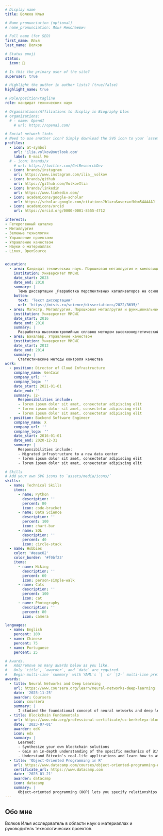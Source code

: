 ```yaml
---
# Display name
title: Волков Илья

# Name pronunciation (optional)
# name_pronunciation: Илья Николаевич

# Full name (for SEO)
first_name: Илья
last_name: Волков

# Status emoji
status:
  icon: 🐑

# Is this the primary user of the site?
superuser: true

# Highlight the author in author lists? (true/false)
highlight_name: true

# Role/position/tagline
role: кандидат технических наук

# Organizations/Affiliations to display in Biography blox
# organizations:
  # - name: OpenAI
    # url: https://openai.com/

# Social network links
# Need to use another icon? Simply download the SVG icon to your `assets/media/icons/` folder.
profiles:
  - icon: at-symbol
    url: 'ilia.volkov@outlook.com'
    label: E-mail Me
  # - icon: brands/x
    # url: https://twitter.com/GetResearchDev
  - icon: brands/instagram
    url: https://www.instagram.com/ilia__volkov
  - icon: brands/github
    url: https://github.com/VolkovIlia
  - icon: brands/linkedin
    url: https://www.linkedin.com/
  - icon: academicons/google-scholar
    url: https://scholar.google.com/citations?hl=ru&user=xfbbm54AAAAJ
  - icon: academicons/orcid
    url: https://orcid.org/0000-0001-8555-4712

interests:
- Гетерогенный катализ
- Металлургия
- Зеленые технологии
- Управление проектами
- Управление качеством
- Науки о материаллах
- Linux, OpenSource


education:
  - area: Кандидат технических наук. Порошковая металлургия и композиционные материалы
    institution: Университет МИСИС
    date_start: 2023
    date_end: 2018
    summary: |
      Тема диссертации _Разработка перспективных катализаторов на основе гетерогенных наноструктур нитрида бора_. Научный руководитель [Профессор Штанский Д.В.](https://misis.ru/science/community/scientists/3493/). Результаты отражены на пяти конференциях и в трех рецензируемых журналах.
    button:
      text: 'Текст диссертации'
      url: 'https://misis.ru/science/dissertations/2022/3635/'
  - area: Магистр. Металлургия. Порошковая металлругия и функциональные покрытия
    institution: Университет МИСИС
    date_start: 2016
    date_end: 2018
    summary: | 
      Разработка высокоэнтропийных сплавов методом высокоэнергетической механической обработки
  - area: Бакалавр. Управление качеством
    institution: Университет МИСИС
    date_start: 2012
    date_end: 2014
    summary: |
      Статистические методы контроля качества
work:
  - position: Director of Cloud Infrastructure
    company_name: GenCoin
    company_url: ''
    company_logo: ''
    date_start: 2021-01-01
    date_end: ''
    summary: |2-
      Responsibilities include:
      - lorem ipsum dolor sit amet, consectetur adipiscing elit
      - lorem ipsum dolor sit amet, consectetur adipiscing elit
      - lorem ipsum dolor sit amet, consectetur adipiscing elit
  - position: Backend Software Engineer
    company_name: X
    company_url: ''
    company_logo: ''
    date_start: 2016-01-01
    date_end: 2020-12-31
    summary: |
      Responsibilities include:
      - Migrated infrastructure to a new data center
      - lorem ipsum dolor sit amet, consectetur adipiscing elit
      - lorem ipsum dolor sit amet, consectetur adipiscing elit

# Skills
# Add your own SVG icons to `assets/media/icons/`
skills:
  - name: Technical Skills
    items:
      - name: Python
        description: ''
        percent: 80
        icon: code-bracket
      - name: Data Science
        description: ''
        percent: 100
        icon: chart-bar
      - name: SQL
        description: ''
        percent: 40
        icon: circle-stack
  - name: Hobbies
    color: '#eeac02'
    color_border: '#f0bf23'
    items:
      - name: Hiking
        description: ''
        percent: 60
        icon: person-simple-walk
      - name: Cats
        description: ''
        percent: 100
        icon: cat
      - name: Photography
        description: ''
        percent: 80
        icon: camera

languages:
  - name: English
    percent: 100
  - name: Chinese
    percent: 75
  - name: Portuguese
    percent: 25

# Awards.
#   Add/remove as many awards below as you like.
#   Only `title`, `awarder`, and `date` are required.
#   Begin multi-line `summary` with YAML's `|` or `|2-` multi-line prefix and indent 2 spaces below.
awards:
  - title: Neural Networks and Deep Learning
    url: https://www.coursera.org/learn/neural-networks-deep-learning
    date: '2023-11-25'
    awarder: Coursera
    icon: coursera
    summary: |
      I studied the foundational concept of neural networks and deep learning. By the end, I was familiar with the significant technological trends driving the rise of deep learning; build, train, and apply fully connected deep neural networks; implement efficient (vectorized) neural networks; identify key parameters in a neural network’s architecture; and apply deep learning to your own applications.
  - title: Blockchain Fundamentals
    url: https://www.edx.org/professional-certificate/uc-berkeleyx-blockchain-fundamentals
    date: '2023-07-01'
    awarder: edX
    icon: edx
    summary: |
      Learned:
      - Synthesize your own blockchain solutions
      - Gain an in-depth understanding of the specific mechanics of Bitcoin
      - Understand Bitcoin’s real-life applications and learn how to attack and destroy Bitcoin, Ethereum, smart contracts and Dapps, and alternatives to Bitcoin’s Proof-of-Work consensus algorithm
  - title: 'Object-Oriented Programming in R'
    url: https://www.datacamp.com/courses/object-oriented-programming-with-s3-and-r6-in-r
    certificate_url: https://www.datacamp.com
    date: '2023-01-21'
    awarder: datacamp
    icon: datacamp
    summary: |
      Object-oriented programming (OOP) lets you specify relationships between functions and the objects that they can act on, helping you manage complexity in your code. This is an intermediate level course, providing an introduction to OOP, using the S3 and R6 systems. S3 is a great day-to-day R programming tool that simplifies some of the functions that you write. R6 is especially useful for industry-specific analyses, working with web APIs, and building GUIs.
---
```


## Обо мне

Волков Илья исследователь в области наук о материаллах и руководитель технологических проектов.
